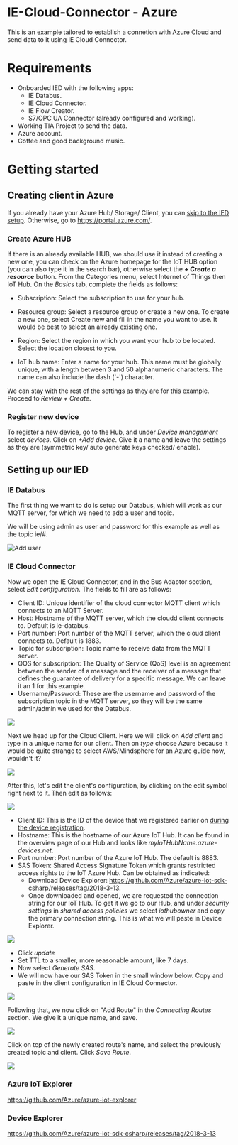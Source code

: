 # IE-Cloud-Connector - Azure

This is an example tailored to establish a connetion with Azure Cloud and send data to it using IE Cloud Connector.

# Requirements

- Onboarded IED with the following apps:
  - IE Databus.
  - IE Cloud Connector.
  - IE Flow Creator.
  - S7/OPC UA Connector (already configured and working).
- Working TIA Project to send the data.
- Azure account.
- Coffee and good background music.

# Getting started

## Creating client in Azure

If you already have your Azure Hub/ Storage/ Client, you can [skip to the IED setup](#setting-up-our-ied). Otherwise, go to https://portal.azure.com/. 

### Create Azure HUB

If there is an already available HUB, we should use it instead of creating a new one, you can check on the Azure homepage for the IoT HUB option (you can also type it in the search bar), otherwise select the ***+ Create a resource*** button. From the Categories menu, select Internet of Things then IoT Hub. On the *Basics* tab, complete the fields as follows:

- Subscription: Select the subscription to use for your hub.

- Resource group: Select a resource group or create a new one. To create a new one, select Create new and fill in the name you want to use. It would be best to select an already existing one.

- Region: Select the region in which you want your hub to be located. Select the location closest to you.

- IoT hub name: Enter a name for your hub. This name must be globally unique, with a length between 3 and 50 alphanumeric characters. The name can also include the dash ('-') character.

We can stay with the rest of the settings as they are for this example. Proceed to *Review + Create*.

### Register new device

To register a new device, go to the Hub, and under *Device management* select *devices*. Click on *+Add device*. Give it a name and leave the settings as they are (symmetric key/ auto generate keys checked/ enable).

## Setting up our IED

### IE Databus

The first thing we want to do is setup our Databus, which will work as our MQTT server, for which we need to add a user and topic.

We will be using admin as user and password for this example as well as the topic ie/#.

![Add user](https://github.com/JustCapo/IE-Cloud-Connector.-Azure/blob/main/Images/IE_Databus.png)

### IE Cloud Connector

Now we open the IE Cloud Connector, and in the Bus Adaptor section, select *Edit configuration*.
The fields to fill are as follows:
- Client ID: Unique identifier of the cloud connector MQTT client which connects to an MQTT Server.
- Host: Hostname of the MQTT server, which the cloudd client connects to. Default is ie-databus.
- Port number: Port number of the MQTT server, which the cloud client connects to. Default is 1883.
- Topic for subscription: Topic name to receive data from the MQTT server.
- QOS for subscription: The Quality of Service (QoS) level is an agreement between the sender of a message and the receiver of a message that defines the guarantee of delivery for a specific message. We can leave it an 1 for this example.
- Username/Password: These are the username and password of the subscription topic in the MQTT server, so they will be the same admin/admin we used for the Databus.

![](https://github.com/JustCapo/IE-Cloud-Connector.-Azure/blob/main/Images/IE_CC_Databus.png)

Next we head up for the Cloud Client. Here we will click on *Add client* and type in a unique name for our client. Then on *type* choose Azure because it would be quite strange to select AWS/Mindsphere for an Azure guide now, wouldn't it?

![](https://github.com/JustCapo/IE-Cloud-Connector.-Azure/blob/main/Images/IE_CC_Client.png)

After this, let's edit the client's configuration, by clicking on the edit symbol right next to it. Then edit as follows:

![](https://github.com/JustCapo/IE-Cloud-Connector.-Azure/blob/main/Images/IE_CC_ClientConfig.png)

- Client ID: This is the ID of the device that we registered earlier on [during the device registration](#register-new-device).
- Hostname: This is the hostname of our Azure IoT Hub. It can be found in the overview page of our Hub and looks like *myIoTHubName.azure-devices.net*.
- Port number: Port number of the Azure IoT Hub. The default is 8883.
- SAS Token: Shared Access Signature Token which grants restricted access rights to the IoT Azure Hub. Can be obtained as indicated:
  - Download Device Explorer: https://github.com/Azure/azure-iot-sdk-csharp/releases/tag/2018-3-13.
  - Once downloaded and opened, we are requested the connection string for our IoT Hub. To get it we go to our Hub, and under *security settings* in *shared access         policies* we select *iothubowner* and copy the primary connection string. This is what we will paste in Device Explorer.

![](https://github.com/JustCapo/IE-Cloud-Connector.-Azure/blob/main/Images/ConnectionString.png)

  - Click *update*
  - Set TTL to a smaller, more reasonable amount, like 7 days.
  - Now select *Generate SAS*.
  - We will now have our SAS Token in the small window below. Copy and paste in the client configuration in IE Cloud Connector.

![](https://github.com/JustCapo/IE-Cloud-Connector.-Azure/blob/main/Images/DeviceExplorer.png)

Following that, we now click on "Add Route" in the *Connecting Routes* section. We give it a unique name, and save.

![](https://github.com/JustCapo/IE-Cloud-Connector.-Azure/blob/main/Images/IE_CC_AddRoute.png)

Click on top of the newly created route's name, and select the previously created topic and client. Click *Save Route*.

![](https://github.com/JustCapo/IE-Cloud-Connector.-Azure/blob/main/Images/IE_CC_SaveRoute.png)

### Azure IoT Explorer

https://github.com/Azure/azure-iot-explorer

### Device Explorer

https://github.com/Azure/azure-iot-sdk-csharp/releases/tag/2018-3-13

